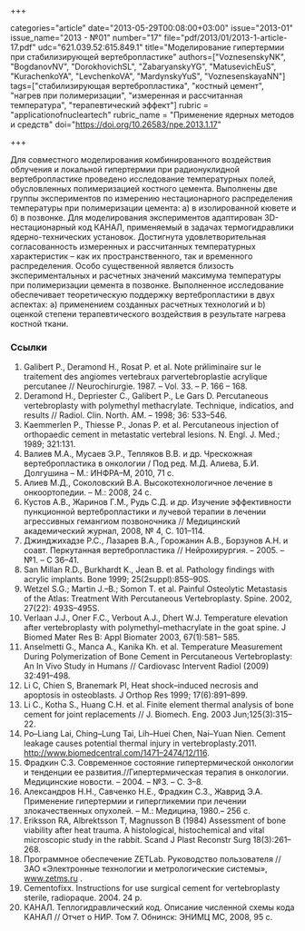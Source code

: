 +++

categories="article"
date="2013-05-29T00:08:00+03:00"
issue="2013-01"
issue_name="2013 - №01"
number="17"
file="pdf/2013/01/2013-1-article-17.pdf"
udc="621.039.52:615.849.1"
title="Моделирование гипертермии при стабилизирующей вертебропластике"
authors=["VoznesenskyNK", "BogdanovNV", "DorokhovichSL", "ZabaryanskyYG", "MatusevichEuS", "KurachenkoYA", "LevchenkoVA", "MardynskyYuS", "VoznesenskayaNN"]
tags=["стабилизирующая вертебропластика", "костный цемент", "нагрев при полимеризации", "измеренная и рассчитанная температура", "терапевтический эффект"]
rubric = "applicationofnucleartech"
rubric_name = "Применение ядерных методов и средств"
doi="https://doi.org/10.26583/npe.2013.1.17"

+++

Для совместного моделирования комбинированного воздействия облучения и локальной гипертермии при радионуклидной вертебропластике проведено исследование температурных полей, обусловленных полимеризацией костного цемента. Выполнены две группы экспериментов по измерению нестационарного распределения температуры при полимеризации цемента: a) в изолированной кювете и б) в позвонке. Для моделирования экспериментов адаптирован 3D-нестационарный код КАНАЛ, применяемый в задачах термогидравлики ядерно-технических установок. Достигнута удовлетворительная согласованность измеренных и рассчитанных температурных характеристик – как их пространственного, так и временного распределения. Особо существенной является близость экспериментальных и расчетных значений максимума температуры при полимеризации цемента в позвонке. Выполненное исследование обеспечивает теоретическую поддержку вертебропластики в двух аспектах: а) применением созданных расчетных технологий и b) оценкой степени терапевтического воздействия в результате нагрева костной ткани.

### Ссылки

1. Galibert P., Deramond H., Rosat P. et al. Note prйliminaire sur le traitement des angiomes vertebraux parvertebroplastie acrylique percutanee // Neurochirurgie. 1987. – Vol. 33. – P. 166 – 168.
2. Deramond H., Depriester C., Galibert P., Le Gars D. Percutaneous vertebroplasty with polymethyl methacrylate. Technique, indicatios, and results // Radiol. Clin. North. AM. – 1998; 36: 533–546.
3. Kaemmerlen P., Thiesse P., Jonas P. et al. Percutaneous injection of orthopaedic cement in metastatic vertebral lesions. N. Engl. J. Med.; 1989; 321:131.
4. Валиев М.А., Мусаев Э.Р., Тепляков В.В. и др. Чрескожная вертебропластика в онкологии / Под ред. М.Д. Алиева, Б.И. Долгушина – М.: ИНФРА–М, 2010, 71 с.
5. Алиев М.Д., Соколовский В.А. Высокотехнологичное лечение в онкоортопедии. – М.: 2008, 24 с.
6. Кустов А.В., Жаринов Г.М., Рудь С.Д. и др. Изучение эффективности пункционной вертебропластики и лучевой терапии в лечении агрессивных гемангиом позвоночника // Медицинский академический журнал, 2008, № 4, С. 101–114.
7. Джинджихадзе Р.С., Лазарев В.А., Горожанин А.В., Борзунов А.Н. и соавт. Перкутанная вертебропластика // Нейрохирургия. – 2005. – №1. – С 36–41.
8. San Millan R.D., Burkhardt K., Jean B. et al. Pathology findings with acrylic implants. Bone 1999; 25(2suppl):85S–90S.
9. Wetzel S.G.; Martin J.–B.; Somon T. et al. Painful Osteolytic Metastasis of the Atlas: Treatment With Percutaneous Vertebroplasty. Spine. 2002, 27(22): 493S–495S.
10. Verlaan J.J., Oner F.C., Verbout A.J., Dhert W.J. Temperature elevation after vertebroplasty with polymethyl–methacrylate in the goat spine. J Biomed Mater Res B: Appl Biomater 2003, 67(1):581– 585.
11. Anselmetti G., Manca A., Kanika Kh. et al. Temperature Measurement During Polymerization of Bone Cement in Percutaneous Vertebroplasty: An In Vivo Study in Humans // Cardiovasc Intervent Radiol (2009) 32:491–498.
12. Li C, Chien S, Branemark PI, Heat shock–induced necrosis and apoptosis in osteoblasts. J Orthop Res 1999; 17(6):891–899.
13. Li C., Kotha S., Huang C.H. et al. Finite element thermal analysis of bone cement for joint replacements // J. Biomech. Eng. 2003 Jun;125(3):315–22.
14. Po–Liang Lai, Ching–Lung Tai, Lih–Huei Chen, Nai–Yuan Nien. Cement leakage causes potential thermal injury in vertebroplasty.2011. http://www.biomedcentral.com/1471–2474/12/116.
15. Фрадкин С.З. Современное состояние гипертермической онкологии и тенденции ее развития.//Гипертермическая терапия в онкологии. Медицинские новости. – 2004. – №3. – С. 3–8.
16. Александров Н.Н., Савченко Н.Е., Фрадкин С.З., Жаврид Э.А. Применение гипертермии и гипергликемии при лечении злокачественных опухолей. – М.: Медицина, 1980.– 256 с.
17. Eriksson RA, Albrektsson T, Magnusson B (1984) Assessment of bone viability after heat trauma. A histological, histochemical and vital microscopic study in the rabbit. Scand J Plast Reconstr Surg 18(3):261–268.
18. Программное обеспечение ZETLab. Руководство пользователя // ЗАО «Электронные технологии и метрологические системы», www.zetms.ru .
19. Cementofixx. Instructions for use surgical cement for vertebroplasty sterile, radiopaque. 2004. 24 p.
20. КАНАЛ. Теплогидравлический код. Описание численной схемы кода КАНАЛ // Отчет о НИР. Том 7. Обнинск: ЭНИМЦ МС, 2008, 95 с.